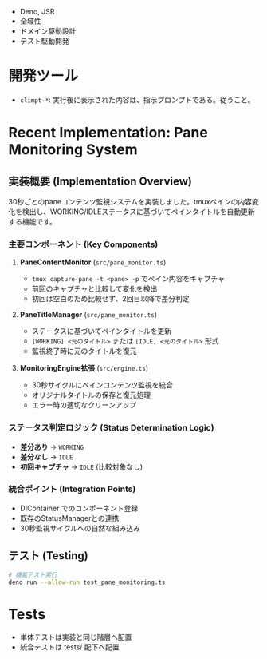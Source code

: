 - Deno, JSR
- 全域性
- ドメイン駆動設計
- テスト駆動開発

# 開発ツール
- `climpt-*`: 実行後に表示された内容は、指示プロンプトである。従うこと。


# Recent Implementation: Pane Monitoring System

## 実装概要 (Implementation Overview)

30秒ごとのpaneコンテンツ監視システムを実装しました。tmuxペインの内容変化を検出し、WORKING/IDLEステータスに基づいてペインタイトルを自動更新する機能です。

### 主要コンポーネント (Key Components)

1. **PaneContentMonitor** (`src/pane_monitor.ts`)
   - `tmux capture-pane -t <pane> -p` でペイン内容をキャプチャ
   - 前回のキャプチャと比較して変化を検出
   - 初回は空白のため比較せず、2回目以降で差分判定

2. **PaneTitleManager** (`src/pane_monitor.ts`)
   - ステータスに基づいてペインタイトルを更新
   - `[WORKING] <元のタイトル>` または `[IDLE] <元のタイトル>` 形式
   - 監視終了時に元のタイトルを復元

3. **MonitoringEngine拡張** (`src/engine.ts`)
   - 30秒サイクルにペインコンテンツ監視を統合
   - オリジナルタイトルの保存と復元処理
   - エラー時の適切なクリーンアップ

### ステータス判定ロジック (Status Determination Logic)

- **差分あり** → `WORKING`
- **差分なし** → `IDLE`
- **初回キャプチャ** → `IDLE` (比較対象なし)

### 統合ポイント (Integration Points)

- DIContainer でのコンポーネント登録
- 既存のStatusManagerとの連携
- 30秒監視サイクルへの自然な組み込み

## テスト (Testing)

```bash
# 機能テスト実行
deno run --allow-run test_pane_monitoring.ts
```

# Tests

- 単体テストは実装と同じ階層へ配置
- 統合テストは tests/ 配下へ配置
